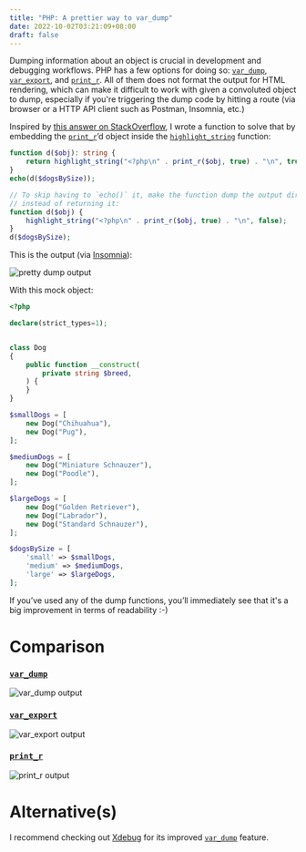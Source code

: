 ```yaml
---
title: "PHP: A prettier way to var_dump"
date: 2022-10-02T03:21:09+08:00
draft: false
---
```


Dumping information about an object is crucial in development and debugging
workflows. PHP has a few options for doing so:
[`var_dump`](https://www.php.net/manual/en/function.var-dump.php),
[`var_export`](https://www.php.net/manual/en/function.var-export.php), and
[`print_r`](https://www.php.net/manual/en/function.print-r.php).
All of them does not format the output for HTML rendering, which can make it
difficult to work with given a convoluted object to dump, especially if you're
triggering the dump code by hitting a route (via browser or a HTTP API client
such as Postman, Insomnia, etc.)

Inspired by [this answer on StackOverflow](https://stackoverflow.com/a/19816742),
I wrote a function to solve that by embedding the
[`print_r`](https://www.php.net/manual/en/function.print-r.php)’d object inside
the [`highlight_string`](https://www.php.net/manual/en/function.highlight-string.php)
function:

```php
function d($obj): string {
    return highlight_string("<?php\n" . print_r($obj, true) . "\n", true);
}
echo(d($dogsBySize));

// To skip having to `echo()` it, make the function dump the output directly
// instead of returning it:
function d($obj) {
    highlight_string("<?php\n" . print_r($obj, true) . "\n", false);
}
d($dogsBySize);
```

This is the output (via [Insomnia](https://insomnia.rest/)):

![pretty dump output](/img/prettydump.png#nofloat90w)

With this mock object:

```php
<?php

declare(strict_types=1);


class Dog
{
    public function __construct(
        private string $breed,
    ) {
    }
}

$smallDogs = [
    new Dog("Chihuahua"),
    new Dog("Pug"),
];

$mediumDogs = [
    new Dog("Miniature Schnauzer"),
    new Dog("Poodle"),
];

$largeDogs = [
    new Dog("Golden Retriever"),
    new Dog("Labrador"),
    new Dog("Standard Schnauzer"),
];

$dogsBySize = [
    'small' => $smallDogs,
    'medium' => $mediumDogs,
    'large' => $largeDogs,
];
```

If you’ve used any of the dump functions, you’ll immediately see that it's a
big improvement in terms of readability :-)

# Comparison

### [`var_dump`](https://www.php.net/manual/en/function.var-dump.php)

![var_dump output](/img/vardump.png#nofloat90w)

### [`var_export`](https://www.php.net/manual/en/function.var-export.php)

![var_export output](/img/varexport.png#nofloat90w)

### [`print_r`](https://www.php.net/manual/en/function.print-r.php)

![print_r output](/img/printr.png#nofloat90w)

# Alternative(s)

I recommend checking out [Xdebug](https://xdebug.org/) for its improved [`var_dump`](https://xdebug.org/docs/develop#improved_var_dump) feature.
